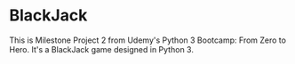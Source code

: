 # BlackJack
This is Milestone Project 2 from Udemy's Python 3 Bootcamp: From Zero to Hero. It's a BlackJack game designed in Python 3. 
